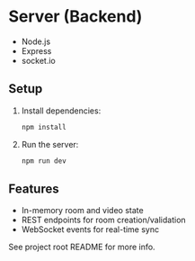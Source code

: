 # Server (Backend)

- Node.js
- Express
- socket.io

## Setup

1. Install dependencies:
   ```bash
   npm install
   ```
2. Run the server:
   ```bash
   npm run dev
   ```

## Features
- In-memory room and video state
- REST endpoints for room creation/validation
- WebSocket events for real-time sync

See project root README for more info.
